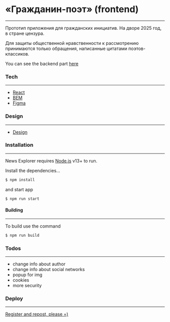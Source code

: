 # «Гражданин-поэт» (frontend)
___


Прототип приложения для гражданских инициатив. На дворе 2025 год, в стране цензура.

Для защиты общественной нравственности к рассмотрению принимаются только обращения, написанные цитатами поэтов-классиков.

You can see the backend part [here](https://github.com/TuretskayaIrina/news-explorer-api)
### Tech
___

* [React](https://ru.reactjs.org/)
* [BEM](https://ru.bem.info/)
* [Figma](https://www.figma.com/)

### Design
___

* [Design](https://www.figma.com/file/Dhl21eRzzbFMBe0DU9SglF/Diploma-WEB-v2.0-(for-students)?node-id=0%3A1)

### Installation
___

News Explorer requires [Node.js](https://nodejs.org/) v13+ to run.

Install the dependencies...
```sh
$ npm install 
```
and start app
```sh
$ npm run start
```
#### Building
___
To build use the command
```sh
$ npm run build
```

### Todos
___

- change info about author
- change info about social networks
- popup for img
- cookies
- more security

### Deploy
___

[Register and repost, please =)](https://avocado.students.nomoreparties.xyz/)
